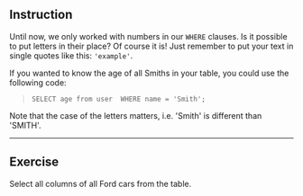 ## Instruction
Until now, we only worked with numbers in our `WHERE` clauses. Is it possible to put letters in their place? Of course it is! Just remember to put your text in single quotes like this: `'example'`.

If you wanted to know the age of all Smiths in your table, you could use the following code:

> `SELECT age from user 
WHERE name = 'Smith';`

Note that the case of the letters matters, i.e. 'Smith' is different than 'SMITH'.

---
## Exercise
Select all columns of all Ford cars from the table.